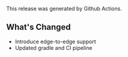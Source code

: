 This release was generated by Github Actions.

## What's Changed

* Introduce edge-to-edge support
* Updated gradle and CI pipeline
